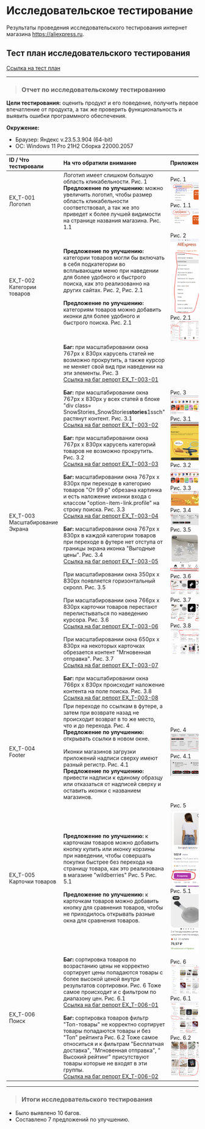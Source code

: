 # Исследовательское тестирование

Результаты проведения исследовательского тестирования интернет магазина <https://aliexpress.ru>.

## Тест план исследовательского тестирования

[Ссылка на тест план](https://drive.google.com/file/d/1Vy0f76I7qCiQ_oNLmPmwaO-BOFWufZFh/view?usp=sharing)

---

>### Отчет по исследовательскому тестированию

**Цели тестирования:** оценить продукт и его поведение, получить первое впечатление от продукта, а так же проверить функциональность и выявить ошибки программного обеспечения.

**Окружение:**  

* Браузер: Яндекс  v.23.5.3.904 (64-bit)
* OC: Windows 11 Pro 21H2 Сборка 22000.2057

<table>
<thead>
<tr>
<th style="text-align:left">ID / Что тестировали</th>
<th style="text-align:left">На что обратили внимание</th>
<th style="text-align:left">Приложение</th>
</tr>
</thead>
<tbody>
<tr>
<td style="text-align:left">EX_T-001 <br> Логотип</td>
<td style="text-align:left">Логотип имеет слишком большую область кликабельности. Рис. 1 <strong>Предложение по улучшению:</strong> можно увеличить логотип, чтобы размер область кликабельности соответствовал, а так же это приведет к более лучшей видимости на странице названия магазина. Рис. 1.1</td>
<td style="text-align:left">Рис. 1 <img src="../assets/img_ex_t/logo.png" alt="Изображение 1" title="Логотип"> Рис. 1.1 <img src="../assets/img_ex_t/logo_edit.png" alt="Изображение 1.1" title="Логотип правка"></td>
</tr>
<tr>
<td style="text-align:left">EX_T-002 <br> Категории товаров</td>
<td style="text-align:left"><strong>Предложение по улучшению:</strong> категории товаров могли бы включать в себя подкатегории во всплывающем меню при наведении для более удобного и быстрого поиска, как это реализованно на других сайтах. Рис. 2, Рис. 2.1 <br> <br> <strong>Предложение по улучшению:</strong> категориям товаров можно добавить иконки для более удобного и быстрого поиска. Рис. 2.1</td>
<td style="text-align:left">Рис. 2  <img src="../assets/img_ex_t/categories.png" alt="Изображение 2" title="Категории товаров"> Рис. 2.1 <img src="../assets/img_ex_t/categories_edit.png" alt="Изображение 2.1" title="Категории товаров правка"></td>
</tr>
<tr>
<td style="text-align:left">EX_T-003 <br> Масштабирование Экрана</td>
<td style="text-align:left"><strong>Баг:</strong> при масштабировании окна 767px x 830px карусель статей не возможно прокрутить, а также курсор не меняет свой вид при наведении на эти элементы. Рис. 3 <br> <a href="https://github.com/Andrew-Valiev/andrew-valiev/blob/main/bug_reports/bug_report_EX_T-003-01.md">Ссылка на баг репорт EX_T-003-01</a> <br> <br> <strong>Баг:</strong> при масштабировании окна 767px x 830px у всех статей в блоке &quot;div class= SnowStories_SnowStories<strong>stories</strong>1ssch&quot; растянут контент. Рис. 3.1 <br><a href="https://github.com/Andrew-Valiev/andrew-valiev/blob/main/bug_reports/bug_report_EX_T-003-02.md">Ссылка на баг репорт EX_T-003-02</a> <br> <br> <strong>Баг:</strong> при масштабировании окна 767px x 830px карусель категорий товаров не возможно прокрутить. Рис. 3.2 <br> <a href="https://github.com/Andrew-Valiev/andrew-valiev/blob/main/bug_reports/bug_report_EX_T-003-03.md">Ссылка на баг репорт EX_T-003-03</a> <br> <br> <strong>Баг:</strong> масштабировании окна 767px x 830px при переходе в  категорию товаров &quot;От 99 р&quot; обрезана картинка и есть наложение иконки входа с классом &quot;option-item-link.profile&quot; на строку поиска. Рис. 3.3 <br> <a href="https://github.com/Andrew-Valiev/andrew-valiev/blob/main/bug_reports/bug_report_EX_T-003-04.md">Ссылка на баг репорт EX_T-003-04</a> <br> <br> <strong>Баг:</strong> масштабировании окна 767px x 830px в каждой категории товаров при переходе в футере нет отступа от границы экрана иконка &quot;Выгодные цены&quot;. Рис. 3.4 <br> <a href="https://github.com/Andrew-Valiev/andrew-valiev/blob/main/bug_reports/bug_report_EX_T-003-05.md">Ссылка на баг репорт EX_T-003-05</a>  <br> <br> При масштабировании окна 350px x 830px появляется горизонтальный скролл.  Рис. 3.5 <br> <br> При масштабировании окна 766px x 830px карточки товаров перестают перелистываться по наведению курсора. Рис. 3.6 <br> <a href="https://github.com/Andrew-Valiev/andrew-valiev/blob/main/bug_reports/bug_report_EX_T-003-06.md">Ссылка на баг репорт EX_T-003-06</a> <br> <br> При масштабировании окна 650px x 830px на некоторых карточках обрезается контент &quot;Мгновенная отправка&quot;. Рис. 3.7 <br> <a href="https://github.com/Andrew-Valiev/andrew-valiev/blob/main/bug_reports/bug_report_EX_T-003-07.md">Ссылка на баг репорт EX_T-003-07</a> <br> <br> <strong>Баг:</strong> при масштабировании окна 766px x 830px происходит наложение контента на поле поиска. Рис. 3.8 <br> <a href="https://github.com/Andrew-Valiev/andrew-valiev/blob/main/bug_reports/bug_report_EX_T-003-08.md">Ссылка на баг репорт EX_T-003-08</a></td>
<td style="text-align:left">Рис. 3 <img src="../assets/img_ex_t/story.png" alt="Изображение 3" title="Карусель">Рис. 3.1 <img src="../assets/img_ex_t/articles.png" alt="Изображение 3.1" title="Статьи">Рис. 3.2 <img src="../assets/img_ex_t/categories_carousel.png" alt="Изображение 3.2" title="Карусель товаров"> Рис. 3.3 <img src="../assets/img_ex_t/99.png" alt="Изображение 3.3" title="99"> Рис. 3.4 <img src="../assets/img_ex_t/footer_icon.png" alt="Изображение 3.4" title="Иконка футер"> Рис. 3.5 <img src="../assets/img_ex_t/scroll.png" alt="Изображение 3.5" title="Скролл"> Рис. 3.6 <img src="../assets/img_ex_t/product_card_auto.png" alt="Изображение 3.6" title="Авто скролл"> Рис. 3.7 <img src="../assets/img_ex_t/product_card_cut.png" alt="Изображение 3.7" title="Обрезание карточки товара"> Рис. 3.8 <img src="../assets/img_ex_t/search.png" alt="Изображение 3.8" title="Наложение контента на поле поиска"></td>
</tr>
<tr>
<td style="text-align:left">EX_T-004 <br> Footer</td>
<td style="text-align:left">При переходе по ссылкам в футере, а затем при возврате назад не происходит возврат в то же место, что и до перехода. Рис. 4 <br> <strong>Предложение по улучшению:</strong> открывать ссылки в новом окне. <br> <br> Иконки магазинов загрузки приложений надписи сверху имеют разный регистр. Рис. 4.1  <br> <strong>Предложение по улучшению:</strong> привести надписи к единому образцу или отказаться от надписей сверху и оставить иконки с названием магазинов.</td>
<td style="text-align:left">Рис. 4 <img src="../assets/img_ex_t/footer_link.png" alt="Изображение 4" title="Ссылки футер"> Рис. 4.1 <img src="../assets/img_ex_t/footer_shop.png" alt="Изображение 4.1" title="Ссылки магазинов футер"></td>
</tr>
<tr>
<td style="text-align:left">EX_T-005 <br> Карточки товаров</td>
<td style="text-align:left"><strong>Предложение по улучшению:</strong> к карточкам товаров можно добавить кнопку купить или иконку корзины при наведении, чтобы совершать покупки быстрее без перехода на страницу товара, как это реализована в магазине &quot;wildberries&quot; Рис. 5 Рис. 5.1 <br> <br> <strong>Предложение по улучшению:</strong> к карточкам товаров можно добавить кнопку для сравнения товаров, чтобы не приходилось открывать разные окна для сравнения товаров.</td>
<td style="text-align:left">Рис. 5 <img src="../assets/img_ex_t/product_card.png" alt="Изображение 5" title="Карточка товара"> <br> Рис. 5.1 <img src="../assets/img_ex_t/product_card_ali.png" alt="Изображение 5.1" title="Карточка товара али"></td>
</tr>
<tr>
<td style="text-align:left">EX_T-006 <br> Поиск</td>
<td style="text-align:left"><strong>Баг:</strong> сортировка товаров по возрастанию цены не корректно сортирует цены попадаются товары с более высокой ценой внутри результатов сортировки. Рис. 6 Тоже самое происходит и с фильтром по диапазону цен. Рис. 6.1  <br> <a href="https://github.com/Andrew-Valiev/andrew-valiev/blob/main/bug_reports/bug_report_EX_T-006-01.md">Ссылка на баг репорт EX_T-006-01</a> <br> <br> <strong>Баг:</strong> сортировка товаров фильтр &quot;Toп-товары&quot; не корректно сортирует товары попадаются товары и без &quot;Toп&quot; рейтинга Рис. 6.2 Тоже самое относиться и к фильтрам &quot;Бесплатная доставка&quot;, &quot;Мгновенная отправка&quot;, &quot; Высокий рейтинг&quot; присутствуют товары которые не входят в эти группы.  <br> <a href="https://github.com/Andrew-Valiev/andrew-valiev/blob/main/bug_reports/bug_report_EX_T-006-02.md">Ссылка на баг репорт EX_T-006-02</a></td>
<td style="text-align:left">Рис. 6 <img src="../assets/img_ex_t/cost_low.png" alt="Изображение 6" title="Сортировка цен по возрастанию"> Рис. 6.1 <img src="../assets/img_ex_t/cost_low_filter.png" alt="Изображение 6.1" title="Сортировка цен по возрастанию фильтр"> Рис. 6.2 <img src="../assets/img_ex_t/top.png" alt="Изображение 6.2" title="Сортировка Toп-товары"></td>
</tr>
</tbody>
</table>

---

>### Итоги исследовательского тестирования

* Было выявлено 10 багов.
* Составлено 7 предложений по улучшению.
